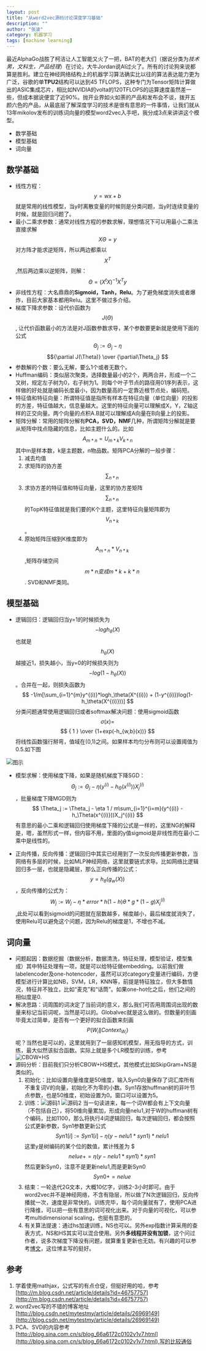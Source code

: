 ```yaml
---
layout: post
title: "从word2vec源码讨论深度学习基础"
description: ""
author: "张波"
category: 机器学习
tags: [machine learning]
---
```



最近AlphaGo战胜了柯洁让人工智能又火了一把，BAT的老大们（据说分类为*技术男，文科生，产品经理*）在讨论，大牛Jordan说AI过火了。所有的讨论狗来说都算是胜利。建立在神经网络结构上的机器学习算法确实比以往的算法表达能力更为广泛，谷歌的单**TPU2**结构可以达到45 TFLOPS，这种专门为Tensor矩阵计算做出的ASIC集成芯片，相比如NVIDIA的volta的120TFLOPS的运算速度虽然差一些，但成本据说便宜了近90%。抛开业界如火如荼的产品和发布会不谈，拨开五颜六色的产品，从最底层了解深度学习的技术是很有意思的一件事情，让我们就从13年mikolov发布的训练词向量的模型word2vec入手吧，我分成3点来讲讲这个模型。

* 数学基础
* 模型基础
* 词向量

## 数学基础
* 线性方程： $$y = wx + b$$ 就是常用的线性模型，当y时离散变量的时候则是分类问题，当y时连续变量的时候，就是回归问题了。
* 最小二乘求参数：通常对线性方程的参数求解，理想情况下可以用最小二乘法直接求解 $$ X\Theta = y $$ 对方阵才能求逆矩阵，所以两边都乘以 $$ X^T $$,然后两边乘以逆矩阵，则解： $$ \Theta = (X^tX)^{-1}X^Ty $$
* 非线性方程：大名鼎鼎的**Sigmoid，Tanh，Relu**。为了避免梯度消失或者爆炸，目前大家基本都用Relu。这里不做过多介绍。
* 梯度下降求参数：设代价函数为$$ J(\Theta) $$, 让代价函数最小的方法是对J函数参数求导，某个参数要更新就是使用下面的公式 $$ \Theta_j := \Theta_j - \eta $$$${\partial J(\Theta)} \over {\partial\Theta_j} $$
* 参数解的个数：要么无解，要么1个或者无数个。
* Huffman编码：类似层次聚类，选择数量最小的2个，两两合并，形成一个二叉树，规定左子树为0，右子树为1。则每个叶子节点的路径用01序列表示，这样做的好处就是编码长度最小，因为数量高的一定靠近根节点处，编码短。
* 特征值和特征向量：所谓特征值是指所有样本在特征向量（单位向量）的投影的方差，特征值越大，信息量越大。这里的特征向量可以理解成X，Y，Z轴这样的正交向量。两个向量的点积A.B就可以理解成A向量在B向量上的投影。
* 矩阵分解：常用的矩阵分解有**PCA，SVD，NMF**几种，所谓矩阵分解就是要从矩阵中找点隐藏的信息，比如主题什么的。比如$$ A_{m*n} = U_{m*k}V_{k*n}$$ 其中m是样本数，k是主题数，n物品数。矩阵PCA分解的一般步骤：
	1.	减去均值 
	2. 求矩阵的协方差$$\sum_{n*n}$$ 
	3. 求协方差的特征值和特征向量，这里的协方差矩阵$$\sum_{n*n}$$的TopK特征值就是我们要的K个主题，这里特征向量矩阵即为$$V_{n*k}$$。
	4. 原始矩阵压缩到K维度即为$$ A_{m*n}* V_{n*k} $$,矩阵存储空间$$m*n 变成m*k+ k*n$$. SVD和NMF类同。

## 模型基础
* 逻辑回归：逻辑回归当y=1的时候损失为$$-logh_\theta(X)$$ 也就是$$h_\theta(X)$$越接近1，损失越小，当y=0的时候损失则为$$-log(1-h_\theta(X))$$。合并在一起，则损失函数为 $$ -1/m[\sum_{i=1}^{m}y^{(i)}*logh_\theta(X^{(i)}) + (1-y^{(i)})log(1-h_\theta(X^{(i)}))] $$ 分类问题通常使用逻辑回归或者softmax解决问题：使用sigmoid函数 $$\sigma(x)=$$ $$ { 1 } \over {1+exp(-h_{w,b}(x))} $$ 将线性函数强行掰弯，值域在(0,1)之间。如果样本均匀分布则可以设置阈值为0.5.如下图

![图示](http://p.blog.csdn.net/images/p_blog_csdn_net/chl033/612813/o_SigmoidFunction_701_2.gif)

* 模型求解：使用梯度下降，如果是随机梯度下降SGD：$$ \Theta_j := \Theta_j - \eta(y^{(i)} - h_\Theta(x^{(i)}))X_j^{(i)} $$ ，批量梯度下降MGD则为 $$ \Theta_j := \Theta_j - \eta 1 / m\sum_{i=1}^{i=m}(y^{(i)} - h_\Theta(x^{(i)}))X_j^{(i)} $$  有意思的最小二乘和逻辑回归使用梯度下降的公式是一样的，这里NG的解释是，嗯，虽然形式一样，但内容不用，里面的y值sigmoid是非线性而在最小二乘中是线性的。

* 正向传播，反向传播：逻辑回归中其实已经用到了一次反向传播更新参数，当网络有多层的时候，比如MLP神经网络，这里就要链式求导。比如网络比逻辑回归多一层，也就是隐藏层，那么正向传播的公式：$$ y=h_\theta(g_w(X)) $$ ，反向传播的公式为：$$W_j:=W_j - \eta *error*h(1-h)\theta*g*(1-g)X_j^{(i)}$$,此处可以看到sigmoid的问题就在层数越多，梯度越小，最后梯度就消失了，使用Relu可以避免这个问题，因为Relu的梯度是1，不增也不减。

## 词向量
* 问题起因：数据挖掘（数据分析，数据清洗，特征处理，模型验证，模型集成）其中特征处理有一项，就是可以给特征做embedding。以前我们做labelencoder及one-hotencoder，虽然可以对category变量进行编码，方便模型进行计算比如NB，SVM，LR，KNN等，前提是特征独立，但大多数情况，特征并不独立，比如“麦克”和“话筒”。如果one-hot化之后，他们之间的相似度是0.
* 解决思路：词周围的词决定了当前词的意义，那么我们可否用周围词出现的数量来标记当前词呢，当然是可以的。Globalvec就是这么做的。但数量的刻画毕竟太过简单，是否有一个更好的拟合函数来刻画$$ P(W_i \|Context_{W_i}) $$呢？当然也是可以的，这里就用到了一层感知机模型，用无指导的方式，训练，最大似然该拟合函数。实际上就是多个LR模型的训练，参考 ![CBOW+HS](http://img.blog.csdn.net/20140525173342578)
* 源码分析：目前我们只分析CBOW+HS模式，其他模式比如SkipGram+NS是类似的。
	1. 初始化：比如设置向量维度是50维度，输入Syn0向量保存了词汇库所有不重复词V的向量，初始化不为零的小数。Syn1存放huffman树的非叶节点参数，也是50维度，初始设置为0。窗口可以设置为5。
	2. 训练：![源码1](http://img.blog.csdn.net/20140525182637750) ![源码2](http://img.blog.csdn.net/20140525182645906) 当一句读进来，每一个词W都会有上下文向量（不包括自己），将50维向量累加，形成向量nelu1,对于W的huffman树有个编码，比如1100，那么将执行4词逻辑回归，每次逻辑回归，都会按照公式更新参数，Syn1参数更新公式$$ Syn1[i]:=Syn1[i] - \eta(y - nelu1*syn1)*nelu1 $$ 这里y是树编码的某个位的数值，累计残差为 $$$nelue += \eta(y - nelu1*syn1)* syn1$$ 然后更新Syn0，注意不是更新nelu1,而是更新Syn0 $$ Syn0 += nelue $$
	3. 结束：一轮迭代2G文本，大概10亿字，训练2-3小时即可。由于word2vec并不是神经网络，不含有隐层，所以做了N次逻辑回归，反向传播就一次，速度是非常快的。训练完毕，每个词向量就有了，使用PCA进行降维，可以把一些有意思的词可视化出来。对于向量的可视化，可以参考multidimensional scaling，也挺有意思的。
   4. 有关算法提速：通过hs加速训练，NS也可以。另外exp指数计算采用的查表方式，NS和HS其实可以混合使用。另外**多线程并没有加锁**，这个问过作者，说多次梯度下降没有问题，就算重复更新也无妨。有兴趣的可以参考[博文](http://blog.csdn.net/mytestmy/article/details/26961315)，这位博主写的挺好。

## 参考
1.	学着使用mathjax，公式写的有点仓促，但挺好用的哈，参考[http://m.blog.csdn.net/article/details?id=46757757](http://m.blog.csdn.net/article/details?id=46757757)
2. word2vec写的不错的博客地址[http://blog.csdn.net/mytestmy/article/details/26969149](http://blog.csdn.net/mytestmy/article/details/26969149)
3. PCA、SVD的内容参考[http://blog.sina.com.cn/s/blog_66a6172c0102v1v7.html](http://blog.sina.com.cn/s/blog_66a6172c0102v1v7.html),写的比较通俗
